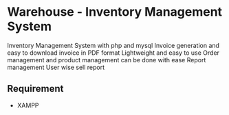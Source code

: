 # Warehouse - Inventory Management System
Inventory Management System with php and mysql
Invoice generation and easy to download invoice in PDF format
Lightweight and easy to use
Order management and product management can be done with ease
Report management
User wise sell report

## Requirement
 - XAMPP
   
## 
